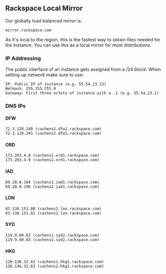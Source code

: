 ## Rackspace Local Mirror

Our globally load balanced mirror is:

    mirror.rackspace.com

As it's local to the region, this is the fastest way to obtain files needed for the instance.  You can use this as a local mirror for most distributions.

### IP Addressing

The public interface of an instance gets assigned from a /24 block.  When setting up network make sure to use:

    IP: Public IP of instance (e.g. 55.54.23.23)
    Netmask: 255.255.255.0 
    Gateway: First three octets of instance with a .1 (e.g. 55.54.23.1)

### DNS IPs

#### DFW
    72.3.128.240 (cachens1.dfw1.rackspace.com)
    72.3.128.241 (cachens2.dfw1.rackspace.com)
#### ORD
    173.203.4.8 (cachens1.ord1.rackspace.com)
    173.203.4.9 (cachens2.ord1.rackspace.com)
#### IAD
    69.20.0.164 (cachens1.iad1.rackspace.com)
    69.20.0.196 (cachens2.iad1.rackspace.com)
#### LON
    83.138.151.80 (cachens1.lon.rackspace.com)
    83.138.151.81 (cachens2.lon.rackspace.com)
#### SYD
    119.9.60.62 (cachens1.syd2.rackspace.com)
    119.9.60.63 (cachens2.syd2.rackspace.com)
#### HKG
    120.136.32.62 (cachens1.hkg1.rackspace.com)
    120.136.32.63 (cachens2.hkg1.rackspace.com)